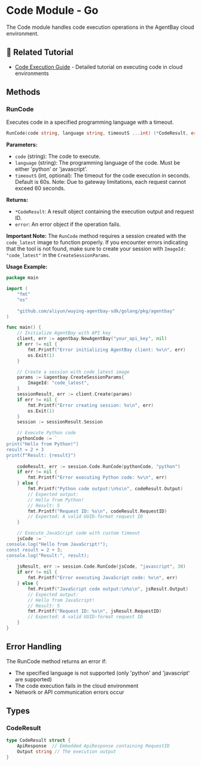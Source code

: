 # Code Module - Go

The Code module handles code execution operations in the AgentBay cloud environment.

## 📖 Related Tutorial

- [Code Execution Guide](../../../docs/guides/codespace/code-execution.md) - Detailed tutorial on executing code in cloud environments

## Methods

### RunCode

Executes code in a specified programming language with a timeout.

```go
RunCode(code string, language string, timeoutS ...int) (*CodeResult, error)
```

**Parameters:**
- `code` (string): The code to execute.
- `language` (string): The programming language of the code. Must be either 'python' or 'javascript'.
- `timeoutS` (int, optional): The timeout for the code execution in seconds. Default is 60s. Note: Due to gateway limitations, each request cannot exceed 60 seconds.

**Returns:**
- `*CodeResult`: A result object containing the execution output and request ID.
- `error`: An error object if the operation fails.

**Important Note:**
The `RunCode` method requires a session created with the `code_latest` image to function properly. If you encounter errors indicating that the tool is not found, make sure to create your session with `ImageId: "code_latest"` in the `CreateSessionParams`.

**Usage Example:**

```go
package main

import (
    "fmt"
    "os"
    
    "github.com/aliyun/wuying-agentbay-sdk/golang/pkg/agentbay"
)

func main() {
    // Initialize AgentBay with API key
    client, err := agentbay.NewAgentBay("your_api_key", nil)
    if err != nil {
        fmt.Printf("Error initializing AgentBay client: %v\n", err)
        os.Exit(1)
    }

    // Create a session with code_latest image
    params := &agentbay.CreateSessionParams{
        ImageId: "code_latest",
    }
    sessionResult, err := client.Create(params)
    if err != nil {
        fmt.Printf("Error creating session: %v\n", err)
        os.Exit(1)
    }
    session := sessionResult.Session

    // Execute Python code
    pythonCode := `
print("Hello from Python!")
result = 2 + 3
print(f"Result: {result}")
`
    codeResult, err := session.Code.RunCode(pythonCode, "python")
    if err != nil {
        fmt.Printf("Error executing Python code: %v\n", err)
    } else {
        fmt.Printf("Python code output:\n%s\n", codeResult.Output)
        // Expected output:
        // Hello from Python!
        // Result: 5
        fmt.Printf("Request ID: %s\n", codeResult.RequestID)
        // Expected: A valid UUID-format request ID
    }

    // Execute JavaScript code with custom timeout
    jsCode := `
console.log("Hello from JavaScript!");
const result = 2 + 3;
console.log("Result:", result);
`
    jsResult, err := session.Code.RunCode(jsCode, "javascript", 30)
    if err != nil {
        fmt.Printf("Error executing JavaScript code: %v\n", err)
    } else {
        fmt.Printf("JavaScript code output:\n%s\n", jsResult.Output)
        // Expected output:
        // Hello from JavaScript!
        // Result: 5
        fmt.Printf("Request ID: %s\n", jsResult.RequestID)
        // Expected: A valid UUID-format request ID
    }
}
```

## Error Handling

The RunCode method returns an error if:
- The specified language is not supported (only 'python' and 'javascript' are supported)
- The code execution fails in the cloud environment
- Network or API communication errors occur

## Types

### CodeResult

```go
type CodeResult struct {
    ApiResponse  // Embedded ApiResponse containing RequestID
    Output string // The execution output
}
``` 